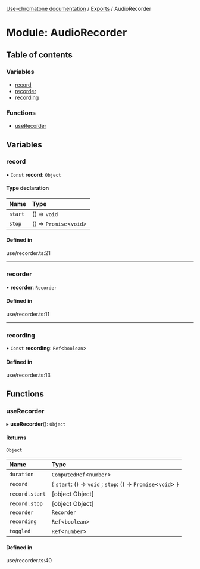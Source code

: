 [Use-chromatone documentation](../README.md) / [Exports](../modules.md) / AudioRecorder

# Module: AudioRecorder

## Table of contents

### Variables

- [record](AudioRecorder.md#record)
- [recorder](AudioRecorder.md#recorder)
- [recording](AudioRecorder.md#recording)

### Functions

- [useRecorder](AudioRecorder.md#userecorder)

## Variables

### record

• `Const` **record**: `Object`

#### Type declaration

| Name | Type |
| :------ | :------ |
| `start` | () => `void` |
| `stop` | () => `Promise`<`void`\> |

#### Defined in

use/recorder.ts:21

___

### recorder

• **recorder**: `Recorder`

#### Defined in

use/recorder.ts:11

___

### recording

• `Const` **recording**: `Ref`<`boolean`\>

#### Defined in

use/recorder.ts:13

## Functions

### useRecorder

▸ **useRecorder**(): `Object`

#### Returns

`Object`

| Name | Type |
| :------ | :------ |
| `duration` | `ComputedRef`<`number`\> |
| `record` | { `start`: () => `void` ; `stop`: () => `Promise`<`void`\>  } |
| `record.start` | [object Object] |
| `record.stop` | [object Object] |
| `recorder` | `Recorder` |
| `recording` | `Ref`<`boolean`\> |
| `toggled` | `Ref`<`number`\> |

#### Defined in

use/recorder.ts:40
